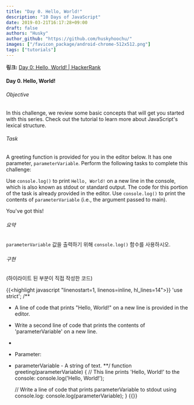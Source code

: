 ```yaml
---
title: "Day 0. Hello, World!"
description: "10 Days of JavaScript"
date: 2019-03-21T16:17:28+09:00
draft: false
authors: "Husky"
author_github: "https://github.com/huskyhoochu/"
images: ["/favicon_package/android-chrome-512x512.png"]
tags: ["tutorials"]
---
```


**링크:** <a href="https://www.hackerrank.com/challenges/js10-hello-world/problem" target="_blank" rel="noopener noreferrer">Day 0: Hello, World! | HackerRank</a>

#### Day 0. Hello, World!

###### Objective

In this challenge, we review some basic concepts that will get you started with this series. Check out the tutorial to learn more about JavaScript's lexical structure.

###### Task

A greeting function is provided for you in the editor below. It has one parameter, `parameterVariable`. Perform the following tasks to complete this challenge:

Use `console.log()` to print `Hello, World!` on a new line in the console, which is also known as stdout or standard output. The code for this portion of the task is already provided in the editor.
Use `console.log()` to print the contents of `parameterVariable` (i.e., the argument passed to main).

You've got this!

###### 요약

`parameterVariable` 값을 출력하기 위해 `console.log()` 함수를 사용하시오.

###### 구현

(하이라이트 된 부분이 직접 작성한 코드)

{{<highlight javascript "linenostart=1, linenos=inline, hl_lines=14">}}
'use strict';
/**
*   A line of code that prints "Hello, World!" on a new line is provided in the editor. 
*   Write a second line of code that prints the contents of 'parameterVariable' on a new line.
*
*	Parameter:
*   parameterVariable - A string of text.
**/
function greeting(parameterVariable) {
    // This line prints 'Hello, World!' to the console:
    console.log('Hello, World!');

    // Write a line of code that prints parameterVariable to stdout using console.log:
    console.log(parameterVariable);
}
{{</highlight>}}
